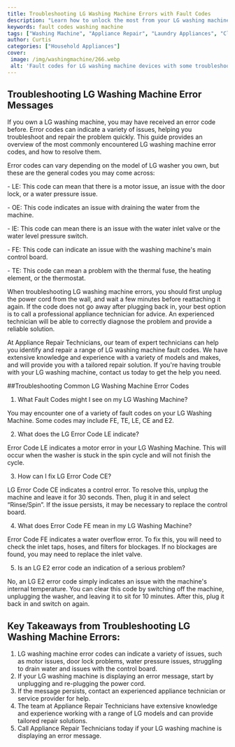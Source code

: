 ```yaml
---
title: Troubleshooting LG Washing Machine Errors with Fault Codes
description: "Learn how to unlock the most from your LG washing machine with this guide to understanding and troubleshooting error codes Get the most out of your machine and save time and effort"
keywords: fault codes washing machine
tags: ["Washing Machine", "Appliance Repair", "Laundry Appliances", "Clean Appliance"]
author: Curtis
categories: ["Household Appliances"]
cover: 
 image: /img/washingmachine/266.webp
 alt: 'Fault codes for LG washing machine devices with some troubleshooting solutions'
---
```

## Troubleshooting LG Washing Machine Error Messages

If you own a LG washing machine, you may have received an error code before. Error codes can indicate a variety of issues, helping you troubleshoot and repair the problem quickly. This guide provides an overview of the most commonly encountered LG washing machine error codes, and how to resolve them.

Error codes can vary depending on the model of LG washer you own, but these are the general codes you may come across:

\- LE: This code can mean that there is a motor issue, an issue with the door lock, or a water pressure issue.

\- OE: This code indicates an issue with draining the water from the machine.

\- IE: This code can mean there is an issue with the water inlet valve or the water level pressure switch.

\- FE: This code can indicate an issue with the washing machine's main control board.

\- TE: This code can mean a problem with the thermal fuse, the heating element, or the thermostat.

When troubleshooting LG washing machine errors, you should first unplug the power cord from the wall, and wait a few minutes before reattaching it again. If the code does not go away after plugging back in, your best option is to call a professional appliance technician for advice. An experienced technician will be able to correctly diagnose the problem and provide a reliable solution.

At Appliance Repair Technicians, our team of expert technicians can help you identify and repair a range of LG washing machine fault codes. We have extensive knowledge and experience with a variety of models and makes, and will provide you with a tailored repair solution. If you're having trouble with your LG washing machine, contact us today to get the help you need.

##Troubleshooting Common LG Washing Machine Error Codes

1. What Fault Codes might I see on my LG Washing Machine?
 
 You may encounter one of a variety of fault codes on your LG Washing Machine. Some codes may include FE, TE, LE, CE and E2.

2. What does the LG Error Code LE indicate?
 
 Error Code LE indicates a motor error in your LG Washing Machine. This will occur when the washer is stuck in the spin cycle and will not finish the cycle.

3. How can I fix LG Error Code CE? 

 LG Error Code CE indicates a control error. To resolve this, unplug the machine and leave it for 30 seconds. Then, plug it in and select “Rinse/Spin”. If the issue persists, it may be necessary to replace the control board.

4. What does Error Code FE mean in my LG Washing Machine? 
 
 Error Code FE indicates a water overflow error. To fix this, you will need to check the inlet taps, hoses, and filters for blockages. If no blockages are found, you may need to replace the inlet valve. 

5. Is an LG E2 error code an indication of a serious problem?

 No, an LG E2 error code simply indicates an issue with the machine's internal temperature. You can clear this code by switching off the machine, unplugging the washer, and leaving it to sit for 10 minutes. After this, plug it back in and switch on again.

## Key Takeaways from Troubleshooting LG Washing Machine Errors: 
1. LG washing machine error codes can indicate a variety of issues, such as motor issues, door lock problems, water pressure issues, struggling to drain water and issues with the control board.
2. If your LG washing machine is displaying an error message, start by unplugging and re-plugging the power cord.
3. If the message persists, contact an experienced appliance technician or service provider for help.
4. The team at Appliance Repair Technicians have extensive knowledge and experience working with a range of LG models and can provide tailored repair solutions. 
5. Call Appliance Repair Technicians today if your LG washing machine is displaying an error message.
